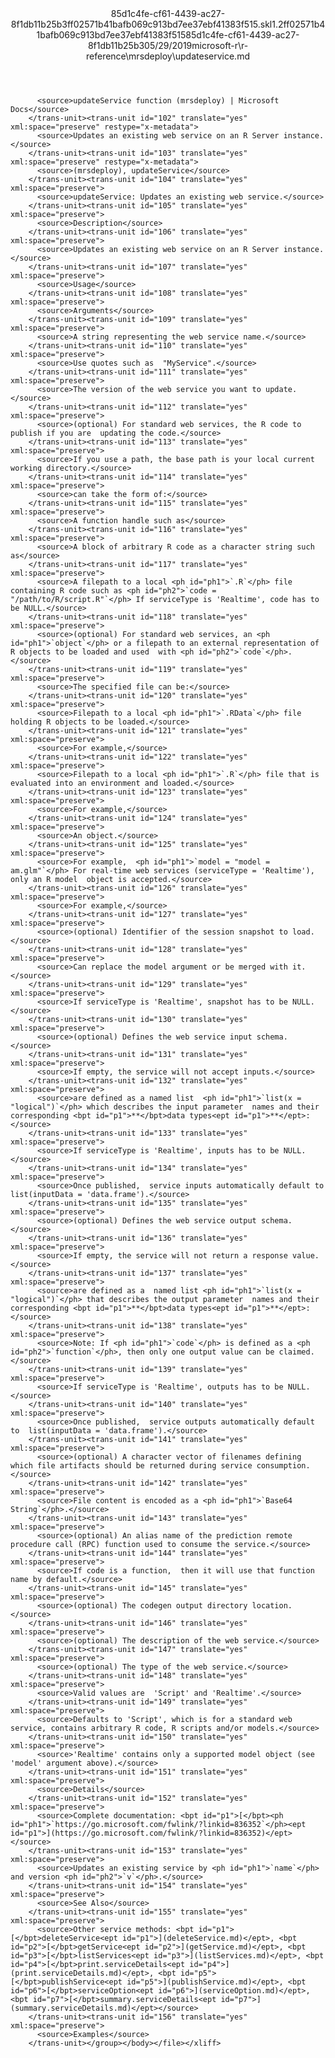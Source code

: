 <?xml version="1.0"?><xliff version="1.2" xmlns="urn:oasis:names:tc:xliff:document:1.2" xmlns:xsi="http://www.w3.org/2001/XMLSchema-instance" xsi:schemaLocation="urn:oasis:names:tc:xliff:document:1.2 xliff-core-1.2-transitional.xsd"><file datatype="xml" original="updateservice.md" source-language="en-US" target-language="en-US"><header><tool tool-id="mdxliff" tool-name="mdxliff" tool-version="1.0-8ab897d" tool-company="Microsoft" /><xliffext:skl_file_name xmlns:xliffext="urn:microsoft:content:schema:xliffextensions">85d1c4fe-cf61-4439-ac27-8f1db11b25b3ff02571b41bafb069c913bd7ee37ebf41383f515.skl</xliffext:skl_file_name><xliffext:version xmlns:xliffext="urn:microsoft:content:schema:xliffextensions">1.2</xliffext:version><xliffext:ms.openlocfilehash xmlns:xliffext="urn:microsoft:content:schema:xliffextensions">ff02571b41bafb069c913bd7ee37ebf41383f515</xliffext:ms.openlocfilehash><xliffext:ms.sourcegitcommit xmlns:xliffext="urn:microsoft:content:schema:xliffextensions">85d1c4fe-cf61-4439-ac27-8f1db11b25b3</xliffext:ms.sourcegitcommit><xliffext:ms.lasthandoff xmlns:xliffext="urn:microsoft:content:schema:xliffextensions">05/29/2019</xliffext:ms.lasthandoff><xliffext:ms.openlocfilepath xmlns:xliffext="urn:microsoft:content:schema:xliffextensions">microsoft-r\r-reference\mrsdeploy\updateservice.md</xliffext:ms.openlocfilepath></header><body><group id="content" extype="content"><trans-unit id="101" translate="yes" xml:space="preserve" restype="x-metadata">
          <source>updateService function (mrsdeploy) | Microsoft Docs</source>
        </trans-unit><trans-unit id="102" translate="yes" xml:space="preserve" restype="x-metadata">
          <source>Updates an existing web service on an R Server instance.</source>
        </trans-unit><trans-unit id="103" translate="yes" xml:space="preserve" restype="x-metadata">
          <source>(mrsdeploy), updateService</source>
        </trans-unit><trans-unit id="104" translate="yes" xml:space="preserve">
          <source>updateService: Updates an existing web service.</source>
        </trans-unit><trans-unit id="105" translate="yes" xml:space="preserve">
          <source>Description</source>
        </trans-unit><trans-unit id="106" translate="yes" xml:space="preserve">
          <source>Updates an existing web service on an R Server instance.</source>
        </trans-unit><trans-unit id="107" translate="yes" xml:space="preserve">
          <source>Usage</source>
        </trans-unit><trans-unit id="108" translate="yes" xml:space="preserve">
          <source>Arguments</source>
        </trans-unit><trans-unit id="109" translate="yes" xml:space="preserve">
          <source>A string representing the web service name.</source>
        </trans-unit><trans-unit id="110" translate="yes" xml:space="preserve">
          <source>Use quotes such as  "MyService".</source>
        </trans-unit><trans-unit id="111" translate="yes" xml:space="preserve">
          <source>The version of the web service you want to update.</source>
        </trans-unit><trans-unit id="112" translate="yes" xml:space="preserve">
          <source>(optional) For standard web services, the R code to publish if you are  updating the code.</source>
        </trans-unit><trans-unit id="113" translate="yes" xml:space="preserve">
          <source>If you use a path, the base path is your local current working directory.</source>
        </trans-unit><trans-unit id="114" translate="yes" xml:space="preserve">
          <source>can take the form of:</source>
        </trans-unit><trans-unit id="115" translate="yes" xml:space="preserve">
          <source>A function handle such as</source>
        </trans-unit><trans-unit id="116" translate="yes" xml:space="preserve">
          <source>A block of arbitrary R code as a character string such as</source>
        </trans-unit><trans-unit id="117" translate="yes" xml:space="preserve">
          <source>A filepath to a local <ph id="ph1">`.R`</ph> file containing R code such as <ph id="ph2">`code = "/path/to/R/script.R"`</ph> If serviceType is 'Realtime', code has to be NULL.</source>
        </trans-unit><trans-unit id="118" translate="yes" xml:space="preserve">
          <source>(optional) For standard web services, an <ph id="ph1">`object`</ph> or a filepath to an external representation of R objects to be loaded and used  with <ph id="ph2">`code`</ph>.</source>
        </trans-unit><trans-unit id="119" translate="yes" xml:space="preserve">
          <source>The specified file can be:</source>
        </trans-unit><trans-unit id="120" translate="yes" xml:space="preserve">
          <source>Filepath to a local <ph id="ph1">`.RData`</ph> file holding R objects to be loaded.</source>
        </trans-unit><trans-unit id="121" translate="yes" xml:space="preserve">
          <source>For example,</source>
        </trans-unit><trans-unit id="122" translate="yes" xml:space="preserve">
          <source>Filepath to a local <ph id="ph1">`.R`</ph> file that is evaluated into an environment and loaded.</source>
        </trans-unit><trans-unit id="123" translate="yes" xml:space="preserve">
          <source>For example,</source>
        </trans-unit><trans-unit id="124" translate="yes" xml:space="preserve">
          <source>An object.</source>
        </trans-unit><trans-unit id="125" translate="yes" xml:space="preserve">
          <source>For example,  <ph id="ph1">`model = "model = am.glm"`</ph> For real-time web services (serviceType = 'Realtime'), only an R model  object is accepted.</source>
        </trans-unit><trans-unit id="126" translate="yes" xml:space="preserve">
          <source>For example,</source>
        </trans-unit><trans-unit id="127" translate="yes" xml:space="preserve">
          <source>(optional) Identifier of the session snapshot to load.</source>
        </trans-unit><trans-unit id="128" translate="yes" xml:space="preserve">
          <source>Can replace the model argument or be merged with it.</source>
        </trans-unit><trans-unit id="129" translate="yes" xml:space="preserve">
          <source>If serviceType is 'Realtime', snapshot has to be NULL.</source>
        </trans-unit><trans-unit id="130" translate="yes" xml:space="preserve">
          <source>(optional) Defines the web service input schema.</source>
        </trans-unit><trans-unit id="131" translate="yes" xml:space="preserve">
          <source>If empty, the service will not accept inputs.</source>
        </trans-unit><trans-unit id="132" translate="yes" xml:space="preserve">
          <source>are defined as a named list  <ph id="ph1">`list(x = "logical")`</ph> which describes the input parameter  names and their corresponding <bpt id="p1">**</bpt>data types<ept id="p1">**</ept>:</source>
        </trans-unit><trans-unit id="133" translate="yes" xml:space="preserve">
          <source>If serviceType is 'Realtime', inputs has to be NULL.</source>
        </trans-unit><trans-unit id="134" translate="yes" xml:space="preserve">
          <source>Once published,  service inputs automatically default to  list(inputData = 'data.frame').</source>
        </trans-unit><trans-unit id="135" translate="yes" xml:space="preserve">
          <source>(optional) Defines the web service output schema.</source>
        </trans-unit><trans-unit id="136" translate="yes" xml:space="preserve">
          <source>If empty, the service will not return a response value.</source>
        </trans-unit><trans-unit id="137" translate="yes" xml:space="preserve">
          <source>are defined as a  named list <ph id="ph1">`list(x = "logical")`</ph> that describes the output parameter  names and their corresponding <bpt id="p1">**</bpt>data types<ept id="p1">**</ept>:</source>
        </trans-unit><trans-unit id="138" translate="yes" xml:space="preserve">
          <source>Note: If <ph id="ph1">`code`</ph> is defined as a <ph id="ph2">`function`</ph>, then only one output value can be claimed.</source>
        </trans-unit><trans-unit id="139" translate="yes" xml:space="preserve">
          <source>If serviceType is 'Realtime', outputs has to be NULL.</source>
        </trans-unit><trans-unit id="140" translate="yes" xml:space="preserve">
          <source>Once published,  service outputs automatically default to  list(inputData = 'data.frame').</source>
        </trans-unit><trans-unit id="141" translate="yes" xml:space="preserve">
          <source>(optional) A character vector of filenames defining which file artifacts should be returned during service consumption.</source>
        </trans-unit><trans-unit id="142" translate="yes" xml:space="preserve">
          <source>File content is encoded as a <ph id="ph1">`Base64 String`</ph>.</source>
        </trans-unit><trans-unit id="143" translate="yes" xml:space="preserve">
          <source>(optional) An alias name of the prediction remote procedure call (RPC) function used to consume the service.</source>
        </trans-unit><trans-unit id="144" translate="yes" xml:space="preserve">
          <source>If code is a function,  then it will use that function name by default.</source>
        </trans-unit><trans-unit id="145" translate="yes" xml:space="preserve">
          <source>(optional) The codegen output directory location.</source>
        </trans-unit><trans-unit id="146" translate="yes" xml:space="preserve">
          <source>(optional) The description of the web service.</source>
        </trans-unit><trans-unit id="147" translate="yes" xml:space="preserve">
          <source>(optional) The type of the web service.</source>
        </trans-unit><trans-unit id="148" translate="yes" xml:space="preserve">
          <source>Valid values are  'Script' and 'Realtime'.</source>
        </trans-unit><trans-unit id="149" translate="yes" xml:space="preserve">
          <source>Defaults to 'Script', which is for a standard web  service, contains arbitrary R code, R scripts and/or models.</source>
        </trans-unit><trans-unit id="150" translate="yes" xml:space="preserve">
          <source>'Realtime' contains only a supported model object (see 'model' argument above).</source>
        </trans-unit><trans-unit id="151" translate="yes" xml:space="preserve">
          <source>Details</source>
        </trans-unit><trans-unit id="152" translate="yes" xml:space="preserve">
          <source>Complete documentation: <bpt id="p1">[</bpt><ph id="ph1">`https://go.microsoft.com/fwlink/?linkid=836352`</ph><ept id="p1">](https://go.microsoft.com/fwlink/?linkid=836352)</ept></source>
        </trans-unit><trans-unit id="153" translate="yes" xml:space="preserve">
          <source>Updates an existing service by <ph id="ph1">`name`</ph> and version <ph id="ph2">`v`</ph>.</source>
        </trans-unit><trans-unit id="154" translate="yes" xml:space="preserve">
          <source>See Also</source>
        </trans-unit><trans-unit id="155" translate="yes" xml:space="preserve">
          <source>Other service methods: <bpt id="p1">[</bpt>deleteService<ept id="p1">](deleteService.md)</ept>, <bpt id="p2">[</bpt>getService<ept id="p2">](getService.md)</ept>, <bpt id="p3">[</bpt>listServices<ept id="p3">](listServices.md)</ept>, <bpt id="p4">[</bpt>print.serviceDetails<ept id="p4">](print.serviceDetails.md)</ept>, <bpt id="p5">[</bpt>publishService<ept id="p5">](publishService.md)</ept>, <bpt id="p6">[</bpt>serviceOption<ept id="p6">](serviceOption.md)</ept>, <bpt id="p7">[</bpt>summary.serviceDetails<ept id="p7">](summary.serviceDetails.md)</ept></source>
        </trans-unit><trans-unit id="156" translate="yes" xml:space="preserve">
          <source>Examples</source>
        </trans-unit></group></body></file></xliff>